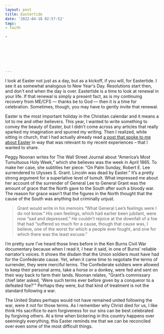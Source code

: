 ```yaml
---
layout: post
title: Eastertide
date: '2022-04-18 02:57:52'
tags:
- faith

- 







---
```


I look at Easter not just as a day, but as a kickoff, if you will, for Eastertide. I see it as somewhat analogous to New Year's Day. Resolutions start then, and don't end when the day is over. Eastertide is a time to look at renewal in your life. If that renewal is simply a present fact, as is my continuing recovery from ME/CFS — thanks be to God — then it is a time for celebration. Sometimes, though, you may have to gently invite that renewal.

Easter is the most important holiday in the Christian calendar and it means a lot to me and other believers. This year, I wanted to write something to convey the beauty of Easter, but I didn’t come across any articles that really sparked my imagination and spurred my writing. Then I realized, while sitting in church, that I had actually already read [a post that spoke to me about Easter](https://www.wsj.com/articles/americas-most-tumultuous-holy-week-easter-south-robert-e-lee-surrender-truce-civil-war-11649975458) in way that was relevant to my recent experiences – that I wanted to share.

Peggy Noonan writes for The Wall Street Journal about “America’s Most Tumultuous Holy Week,” which she believes was the week in April 1865. To make her case, she subtitles her piece: “On Palm Sunday, Robert E. Lee surrendered to Ulysses S. Grant. Lincoln was dead by Easter.” It’s a pretty strong argument for a superlative level of tumult. What impressed me about her account of the surrender of General Lee to General Grant was the amount of grace that the North gave to the South after such a bloody war. The reason for grace wasn’t that the figures in the North thought that the cause of the South was anything but criminally unjust.

> Grant would write in his memoirs “What General Lee’s feelings were I do not know.” His own feelings, which had earlier been jubilant, were now “sad and depressed.” He couldn’t rejoice at the downfall of a foe that had “suffered so much for a cause, though that cause was, I believe, one of the worst for which a people ever fought, and one for which there was the least excuse.”

I’m pretty sure I’ve heard those lines before in the Ken Burns Civil War documentary because when I read it, I hear it said, in one of Burns’ reliable narrator’s voices. It shows the disdain that the Union soldiers must have had for the Confederate cause. Yet, when it came time to negotiate the terms of surrender, they were merciful terms. The Confederate soldiers were allowed to keep their personal arms, take a horse or a donkey, were fed and sent on their way back to farm their lands. Noonan relates, "Grant’s commissary chief later asked, 'Were such terms ever before given by a conqueror to a defeated foe?'" Perhaps they were, but that kind of treatment is not the standard following a war.

The United States perhaps would not have remained united following the war, were it not for those terms. As I remember why Christ died for us, I like think His sacrifice to earn forgiveness for our sins can be best celebrated by forgiving others. At a time when bickering in this country happens over seemingly everything, this Easter reminds me that we can be reconciled over even some of the most difficult things.

